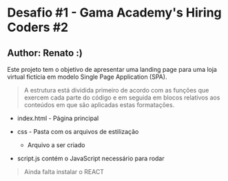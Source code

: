 # Desafio #1 - Gama Academy's Hiring Coders #2

## Author: Renato :)

Este projeto tem o objetivo de apresentar uma landing page para uma loja virtual fictícia em modelo Single Page Application (SPA).

> A estrutura está dividida primeiro de acordo com as funções que exercem cada parte do código e em seguida em blocos relativos aos conteúdos em que são aplicadas estas formatações.

- index.html - Página principal

- css - Pasta com os arquivos de estilização

  - Arquivo a ser criado

- script.js contém o JavaScript necessário para rodar

> Ainda falta instalar o REACT
